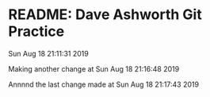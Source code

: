 # README: Dave Ashworth Git Practice

Sun Aug 18 21:11:31 2019

Making another change at Sun Aug 18 21:16:48 2019

Annnnd the last change made at Sun Aug 18 21:17:43 2019

